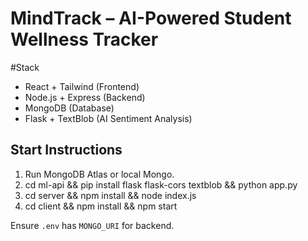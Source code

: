 # MindTrack – AI-Powered Student Wellness Tracker

#Stack
- React + Tailwind (Frontend)
- Node.js + Express (Backend)
- MongoDB (Database)
- Flask + TextBlob (AI Sentiment Analysis)

## Start Instructions
1. Run MongoDB Atlas or local Mongo.
2. cd ml-api && pip install flask flask-cors textblob && python app.py
3. cd server && npm install && node index.js
4. cd client && npm install && npm start

Ensure `.env` has `MONGO_URI` for backend.
